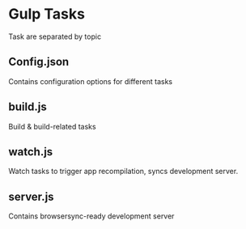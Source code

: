 # Gulp Tasks

Task are separated by topic 

## Config.json

Contains configuration options for different tasks

## build.js

Build & build-related tasks

## watch.js

Watch tasks to trigger app recompilation, syncs development server.

## server.js

Contains browsersync-ready development server
